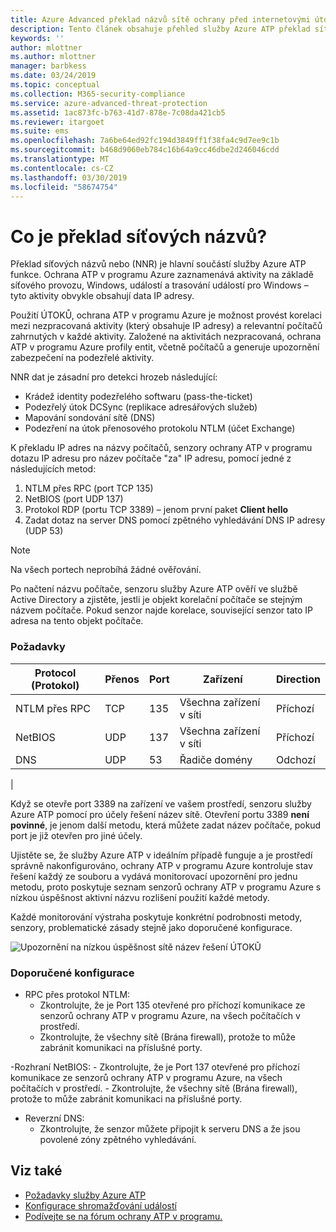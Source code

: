 ```yaml
---
title: Azure Advanced překlad názvů sítě ochrany před internetovými útoky | Dokumentace Microsoftu
description: Tento článek obsahuje přehled služby Azure ATP překlad síťových názvů pokročilé funkce a používá.
keywords: ''
author: mlottner
ms.author: mlottner
manager: barbkess
ms.date: 03/24/2019
ms.topic: conceptual
ms.collection: M365-security-compliance
ms.service: azure-advanced-threat-protection
ms.assetid: 1ac873fc-b763-41d7-878e-7c08da421cb5
ms.reviewer: itargoet
ms.suite: ems
ms.openlocfilehash: 7a6be64ed92fc194d3849ff1f38fa4c9d7ee9c1b
ms.sourcegitcommit: b468d9060eb784c16b64a9cc46dbe2d246046cdd
ms.translationtype: MT
ms.contentlocale: cs-CZ
ms.lasthandoff: 03/30/2019
ms.locfileid: "58674754"
---
```

# <a name="what-is-network-name-resolution"></a>Co je překlad síťových názvů?

Překlad síťových názvů nebo (NNR) je hlavní součástí služby Azure ATP funkce. Ochrana ATP v programu Azure zaznamenává aktivity na základě síťového provozu, Windows, událostí a trasování událostí pro Windows – tyto aktivity obvykle obsahují data IP adresy.  

Použití ÚTOKŮ, ochrana ATP v programu Azure je možnost provést korelaci mezi nezpracovaná aktivity (který obsahuje IP adresy) a relevantní počítačů zahrnutých v každé aktivity. Založené na aktivitách nezpracovaná, ochrana ATP v programu Azure profily entit, včetně počítačů a generuje upozornění zabezpečení na podezřelé aktivity.

NNR dat je zásadní pro detekci hrozeb následující:

- Krádež identity podezřelého softwaru (pass-the-ticket)
- Podezřelý útok DCSync (replikace adresářových služeb)
- Mapování sondování sítě (DNS)
- Podezření na útok přenosového protokolu NTLM (účet Exchange)

K překladu IP adres na názvy počítačů, senzory ochrany ATP v programu dotazu IP adresu pro název počítače "za" IP adresu, pomocí jedné z následujících metod:

1. NTLM přes RPC (port TCP 135)
2. NetBIOS (port UDP 137)
3. Protokol RDP (portu TCP 3389) – jenom první paket **Client hello**
4. Zadat dotaz na server DNS pomocí zpětného vyhledávání DNS IP adresy (UDP 53)

> [!NOTE]
>Na všech portech neprobíhá žádné ověřování.

Po načtení názvu počítače, senzoru služby Azure ATP ověří ve službě Active Directory a zjistěte, jestli je objekt korelační počítače se stejným názvem počítače. Pokud senzor najde korelace, související senzor tato IP adresa na tento objekt počítače.

### <a name="prerequisites"></a>Požadavky
|Protocol (Protokol)|  Přenos|  Port|   Zařízení| Direction|
|--------|--------|------|-------|------|
|NTLM přes RPC| TCP |135|   Všechna zařízení v síti| Příchozí|
|NetBIOS|   UDP|    137|    Všechna zařízení v síti| Příchozí|
|DNS|   UDP|    53| Řadiče domény| Odchozí|
|

Když se otevře port 3389 na zařízení ve vašem prostředí, senzoru služby Azure ATP pomocí pro účely řešení název sítě.
Otevření portu 3389 **není povinné**, je jenom další metodu, která můžete zadat název počítače, pokud port je již otevřen pro jiné účely.

Ujistěte se, že služby Azure ATP v ideálním případě funguje a je prostředí správně nakonfigurováno, ochrany ATP v programu Azure kontroluje stav řešení každý ze souboru a vydává monitorovací upozornění pro jednu metodu, proto poskytuje seznam senzorů ochrany ATP v programu Azure s nízkou úspěšnost aktivní názvu rozlišení použití každé metody.

Každé monitorování výstraha poskytuje konkrétní podrobnosti metody, senzory, problematické zásady stejně jako doporučené konfigurace.

![Upozornění na nízkou úspěšnost sítě název řešení ÚTOKŮ](media/atp-health-alert-audit-policy.png)


### <a name="configuration-recommendations"></a>Doporučené konfigurace

- RPC přes protokol NTLM:
    - Zkontrolujte, že je Port 135 otevřené pro příchozí komunikace ze senzorů ochrany ATP v programu Azure, na všech počítačích v prostředí.
    - Zkontrolujte, že všechny sítě (Brána firewall), protože to může zabránit komunikaci na příslušné porty.

-Rozhraní NetBIOS:
    - Zkontrolujte, že je Port 137 otevřené pro příchozí komunikace ze senzorů ochrany ATP v programu Azure, na všech počítačích v prostředí.
    - Zkontrolujte, že všechny sítě (Brána firewall), protože to může zabránit komunikaci na příslušné porty.
- Reverzní DNS:
    - Zkontrolujte, že senzor můžete připojit k serveru DNS a že jsou povolené zóny zpětného vyhledávání.


## <a name="see-also"></a>Viz také
- [Požadavky služby Azure ATP](atp-prerequisites.md)
- [Konfigurace shromažďování událostí](configure-event-collection.md)
- [Podívejte se na fórum ochrany ATP v programu.](https://aka.ms/azureatpcommunity)
